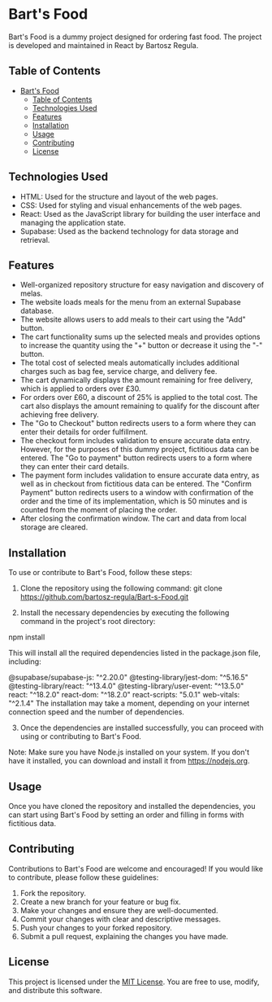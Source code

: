 # Bart's Food

Bart's Food is a dummy project designed for ordering fast food. The project is developed and maintained in React by Bartosz Regula.

## Table of Contents

-   [Bart's Food](#barts-food)
    -   [Table of Contents](#table-of-contents)
    -   [Technologies Used](#technologies-used)
    -   [Features](#features)
    -   [Installation](#installation)
    -   [Usage](#usage)
    -   [Contributing](#contributing)
    -   [License](#license)

## Technologies Used

-   HTML: Used for the structure and layout of the web pages.
-   CSS: Used for styling and visual enhancements of the web pages.
-   React: Used as the JavaScript library for building the user interface and managing the application state.
-   Supabase: Used as the backend technology for data storage and retrieval.

## Features

-   Well-organized repository structure for easy navigation and discovery of melas.
-   The website loads meals for the menu from an external Supabase database.
-   The website allows users to add meals to their cart using the "Add" button.
-   The cart functionality sums up the selected meals and provides options to increase the quantity using the "+" button or decrease it using the "-" button.
-   The total cost of selected meals automatically includes additional charges such as bag fee, service charge, and delivery fee.
-   The cart dynamically displays the amount remaining for free delivery, which is applied to orders over £30.
-   For orders over £60, a discount of 25% is applied to the total cost. The cart also displays the amount remaining to qualify for the discount after achieving free delivery.
-   The "Go to Checkout" button redirects users to a form where they can enter their details for order fulfillment.
-   The checkout form includes validation to ensure accurate data entry. However, for the purposes of this dummy project, fictitious data can be entered. The "Go to payment" button redirects users to a form where they can enter their card details.
-   The payment form includes validation to ensure accurate data entry, as well as in checkout from fictitious data can be entered. The "Confirm Payment" button redirects users to a window with confirmation of the order and the time of its implementation, which is 50 minutes and is counted from the moment of placing the order.
-   After closing the confirmation window. The cart and data from local storage are cleared.

## Installation

To use or contribute to Bart's Food, follow these steps:

1. Clone the repository using the following command:
   git clone https://github.com/bartosz-regula/Bart-s-Food.git

2. Install the necessary dependencies by executing the following command in the project's root directory:

npm install

This will install all the required dependencies listed in the package.json file, including:

@supabase/supabase-js: "^2.20.0"
@testing-library/jest-dom: "^5.16.5"
@testing-library/react: "^13.4.0"
@testing-library/user-event: "^13.5.0"
react: "^18.2.0"
react-dom: "^18.2.0"
react-scripts: "5.0.1"
web-vitals: "^2.1.4"
The installation may take a moment, depending on your internet connection speed and the number of dependencies.

3. Once the dependencies are installed successfully, you can proceed with using or contributing to Bart's Food.

Note: Make sure you have Node.js installed on your system. If you don't have it installed, you can download and install it from https://nodejs.org.

## Usage

Once you have cloned the repository and installed the dependencies, you can start using Bart's Food by setting an order and filling in forms with fictitious data.

## Contributing

Contributions to Bart's Food are welcome and encouraged! If you would like to contribute, please follow these guidelines:

1. Fork the repository.
2. Create a new branch for your feature or bug fix.
3. Make your changes and ensure they are well-documented.
4. Commit your changes with clear and descriptive messages.
5. Push your changes to your forked repository.
6. Submit a pull request, explaining the changes you have made.

## License

This project is licensed under the [MIT License](LICENSE). You are free to use, modify, and distribute this software.
